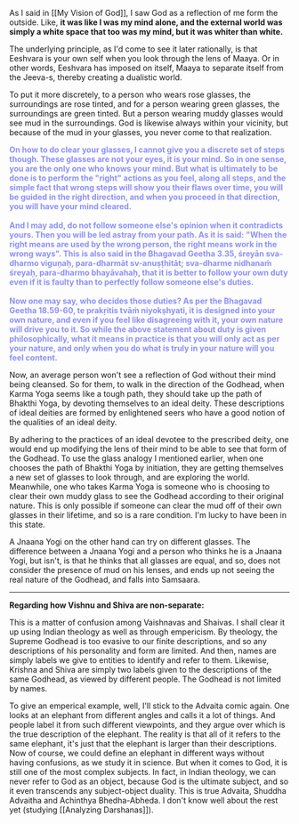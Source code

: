 As I said in [[My Vision of God]], I saw God as a reflection of me form the outside. Like, **it was like I was my mind alone, and the external world was simply a white space that too was my mind, but it was whiter than white.**

The underlying principle, as I'd come to see it later rationally, is that Eeshvara is your own self when you look through the lens of Maaya. Or in other words, Eeshvara has imposed on itself, Maaya to separate itself from the Jeeva-s, thereby creating a dualistic world.

To put it more discretely, to a person who wears rose glasses, the surroundings are rose tinted, and for a person wearing green glasses, the surroundings are green tinted. But a person wearing muddy glasses would see mud in the surroundings. God is likewise always within your vicinity, but because of the mud in your glasses, you never come to that realization.

<span style="color:#8c90f9"><b>On how to do clear your glasses, I cannot give you a discrete set of steps though. These glasses are not your eyes, it is your mind. So in one sense, you are the only one who knows your mind. But what is ultimately to be done is to perform the "right" actions as you feel, along all steps, and the simple fact that wrong steps will show you their flaws over time, you will be guided in the right direction, and when you proceed in that direction, you will have your mind cleared. <br><br> And I may add, do not follow someone else's opinion when it contradicts yours. Then you will be led astray from your path. As it is said: "When the right means are used by the wrong person, the right means work in the wrong ways". This is also said in the Bhagavad Geetha 3.35, śreyān sva-dharmo viguṇaḥ, para-dharmāt sv-anuṣṭhitāt; sva-dharme nidhanaṁ śreyaḥ, para-dharmo bhayāvahaḥ, that it is better to follow your own duty even if it is faulty than to perfectly follow someone else's duties.<br><br>Now one may say, who decides those duties? As per the Bhagavad Geetha 18.59-60, te prakṛitis tvāṁ niyokṣhyati, it is designed into your own nature, and even if you feel like disagreeing with it, your own nature will drive you to it. So while the above statement about duty is given philosophically, what it means in practice is that you will only act as per your nature, and only when you do what is truly in your nature will you feel content.</b></span>

Now, an average person won't see a reflection of God without their mind being cleansed. So for them, to walk in the direction of the Godhead, when Karma Yoga seems like a tough path, they should take up the path of Bhakthi Yoga, by devoting themselves to an ideal deity. These descriptions of ideal deities are formed by enlightened seers who have a good notion of the qualities of an ideal deity.

By adhering to the practices of an ideal devotee to the prescribed deity, one would end up modifying the lens of their mind to be able to see that form of the Godhead. To use the glass analogy I mentioned earlier, when one chooses the path of Bhakthi Yoga by initiation, they are getting themselves a new set of glasses to look through, and are exploring the world. Meanwhile, one who takes Karma Yoga is someone who is choosing to clear their own muddy glass to see the Godhead according to their original nature. This is only possible if someone can clear the mud off of their own glasses in their lifetime, and so is a rare condition. I'm lucky to have been in this state.

A Jnaana Yogi on the other hand can try on different glasses. The difference between a Jnaana Yogi and a person who thinks he is a Jnaana Yogi, but isn't, is that he thinks that all glasses are equal, and so, does not consider the presence of mud on his lenses, and ends up not seeing the real nature of the Godhead, and falls into Samsaara.

---

**Regarding how Vishnu and Shiva are non-separate:**

This is a matter of confusion among Vaishnavas and Shaivas. I shall clear it up using Indian theology as well as through empericism. By theology, the Supreme Godhead is too evasive to our finite descriptions, and so any descriptions of his personality and form are limited. And then, names are simply labels we give to entities to identify and refer to them. Likewise, Krishna and Shiva are simply two labels given to the descriptions of the same Godhead, as viewed by different people. The Godhead is not limited by names.

To give an emperical example, well, I'll stick to the Advaita comic again. One looks at an elephant from different angles and calls it a lot of things. And people label it from such different viewpoints, and they argue over which is the true description of the elephant. The reality is that all of it refers to the same elephant, it's just that the elephant is larger than their descriptions. Now of course, we could define an elephant in different ways without having confusions, as we study it in science. But when it comes to God, it is still one of the most complex subjects. In fact, in Indian theology, we can never refer to God as an object, because God is the ultimate subject, and so it even transcends any subject-object duality. This is true Advaita, Shuddha Advaitha and Achinthya Bhedha-Abheda. I don't know well about the rest yet (studying [[Analyzing Darshanas]]).